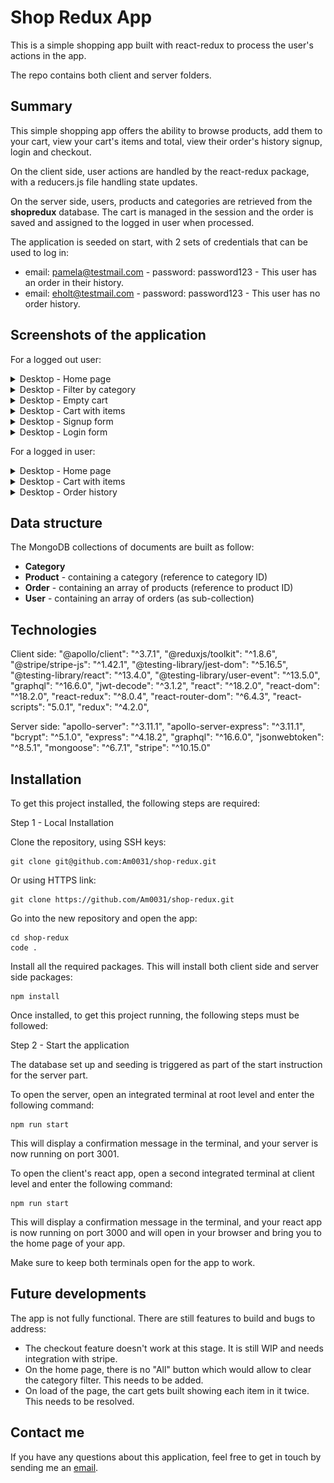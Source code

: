 # Shop Redux App

This is a simple shopping app built with react-redux to process the user's actions in the app.

The repo contains both client and server folders.

## Summary

This simple shopping app offers the ability to browse products, add them to your cart, view your cart's items and total, view their order's history signup, login and checkout.

On the client side, user actions are handled by the react-redux package, with a reducers.js file handling state updates.

On the server side, users, products and categories are retrieved from the **shopredux** database. The cart is managed in the session and the order is saved and assigned to the logged in user when processed.

The application is seeded on start, with 2 sets of credentials that can be used to log in:

- email: pamela@testmail.com - password: password123 - This user has an order in their history.
- email: eholt@testmail.com - password: password123 - This user has no order history.

## Screenshots of the application

For a logged out user:

<details>
<summary>Desktop - Home page</summary>

![home-loggedout](xtra/screenshots/desktop-home.png)

</details>

<details>
<summary>Desktop - Filter by category</summary>

![filter-by-category](xtra/screenshots/desktop-category-food.png)

</details>

<details>
<summary>Desktop - Empty cart</summary>

![empty-cart](xtra/screenshots/desktop-home-emptycart.png)

</details>

<details>
<summary>Desktop - Cart with items</summary>

![cart-loggedout](xtra/screenshots/desktop-loggedout-cartopen.png)

</details>

<details>
<summary>Desktop - Signup form</summary>

![signup](xtra/screenshots/desktop-signup-form.png)

</details>

<details>
<summary>Desktop - Login form</summary>

![login](xtra/screenshots/desktop-login-form.png)

</details>

For a logged in user:

<details>
<summary>Desktop - Home page</summary>

![home-loggedin](xtra/screenshots/desktop-loggedin-home.png)

</details>

<details>
<summary>Desktop - Cart with items </summary>

![cart-loggedin](xtra/screenshots/desktop-loggedin-cartopen.png)

</details>

<details>
<summary>Desktop - Order history </summary>

![cart-loggedin](xtra/screenshots/desktop-loggedin-orderhistory.png)

</details>

## Data structure

The MongoDB collections of documents are built as follow:

- **Category**
- **Product** - containing a category (reference to category ID)
- **Order** - containing an array of products (reference to product ID)
- **User** - containing an array of orders (as sub-collection)

## Technologies

Client side:
"@apollo/client": "^3.7.1",
"@reduxjs/toolkit": "^1.8.6",
"@stripe/stripe-js": "^1.42.1",
"@testing-library/jest-dom": "^5.16.5",
"@testing-library/react": "^13.4.0",
"@testing-library/user-event": "^13.5.0",
"graphql": "^16.6.0",
"jwt-decode": "^3.1.2",
"react": "^18.2.0",
"react-dom": "^18.2.0",
"react-redux": "^8.0.4",
"react-router-dom": "^6.4.3",
"react-scripts": "5.0.1",
"redux": "^4.2.0",

Server side:
"apollo-server": "^3.11.1",
"apollo-server-express": "^3.11.1",
"bcrypt": "^5.1.0",
"express": "^4.18.2",
"graphql": "^16.6.0",
"jsonwebtoken": "^8.5.1",
"mongoose": "^6.7.1",
"stripe": "^10.15.0"

## Installation

To get this project installed, the following steps are required:

Step 1 - Local Installation

Clone the repository, using SSH keys:

```
git clone git@github.com:Am0031/shop-redux.git
```

Or using HTTPS link:

```
git clone https://github.com/Am0031/shop-redux.git
```

Go into the new repository and open the app:

```
cd shop-redux
code .
```

Install all the required packages. This will install both client side and server side packages:

```
npm install
```

Once installed, to get this project running, the following steps must be followed:

Step 2 - Start the application

The database set up and seeding is triggered as part of the start instruction for the server part.

To open the server, open an integrated terminal at root level and enter the following command:

```
npm run start
```

This will display a confirmation message in the terminal, and your server is now running on port 3001.

To open the client's react app, open a second integrated terminal at client level and enter the following command:

```
npm run start
```

This will display a confirmation message in the terminal, and your react app is now running on port 3000 and will open in your browser and bring you to the home page of your app.

Make sure to keep both terminals open for the app to work.

## Future developments

The app is not fully functional. There are still features to build and bugs to address:

- The checkout feature doesn't work at this stage. It is still WIP and needs integration with stripe.
- On the home page, there is no "All" button which would allow to clear the category filter. This needs to be added.
- On load of the page, the cart gets built showing each item in it twice. This needs to be resolved.

## Contact me

If you have any questions about this application, feel free to get in touch by sending me an [email](mailto:amelie.pira@gmail.com).
